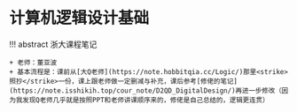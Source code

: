 # 计算机逻辑设计基础
!!! abstract 
    浙大课程笔记

    + 老师：董亚波
    + 基本流程是：课前从[大Q老师](https://note.hobbitqia.cc/Logic/)那里<strike>照抄</strike>一份，课上跟老师做一定删减与补充，课后参考[修佬的笔记](https://note.isshikih.top/cour_note/D2QD_DigitalDesign/)再进一步修改（因为我发现Q老师几乎就是按照PPT和老师讲课顺序来的，修佬是自己总结的，逻辑更连贯）